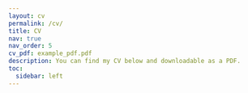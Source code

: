```yaml
---
layout: cv
permalink: /cv/
title: CV
nav: true
nav_order: 5
cv_pdf: example_pdf.pdf
description: You can find my CV below and downloadable as a PDF.
toc:
  sidebar: left
---
```


